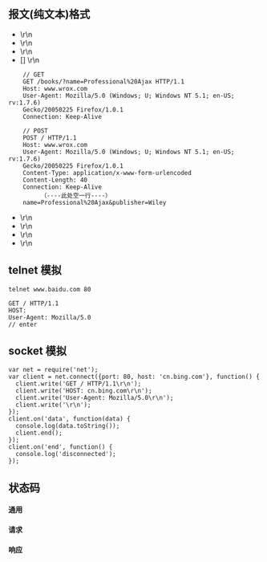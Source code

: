 ## 报文(纯文本)格式

- <request line> \r\n
- <request headers> \r\n
- <blank line> \r\n
- [<request-body>] \r\n

```
    // GET
    GET /books/?name=Professional%20Ajax HTTP/1.1
    Host: www.wrox.com
    User-Agent: Mozilla/5.0 (Windows; U; Windows NT 5.1; en-US; rv:1.7.6)
    Gecko/20050225 Firefox/1.0.1
    Connection: Keep-Alive
    
    // POST
    POST / HTTP/1.1
    Host: www.wrox.com
    User-Agent: Mozilla/5.0 (Windows; U; Windows NT 5.1; en-US; rv:1.7.6)
    Gecko/20050225 Firefox/1.0.1
    Content-Type: application/x-www-form-urlencoded
    Content-Length: 40
    Connection: Keep-Alive
         （----此处空一行----）
    name=Professional%20Ajax&publisher=Wiley
```

- <status line> \r\n
- <respopnse header> \r\n
- <blank line> \r\n
- <entity-body> \r\n
## telnet 模拟

```
telnet www.baidu.com 80

GET / HTTP/1.1
HOST:
User-Agent: Mozilla/5.0
// enter

```

## socket 模拟
```
var net = require('net');
var client = net.connect({port: 80, host: 'cn.bing.com'}, function() {
  client.write('GET / HTTP/1.1\r\n');
  client.write('HOST: cn.bing.com\r\n');
  client.write('User-Agent: Mozilla/5.0\r\n');
  client.write('\r\n');
});
client.on('data', function(data) {
  console.log(data.toString());
  client.end();
});
client.on('end', function() {
  console.log('disconnected');
});
```


## 状态码

#### 通用

#### 请求

#### 响应
